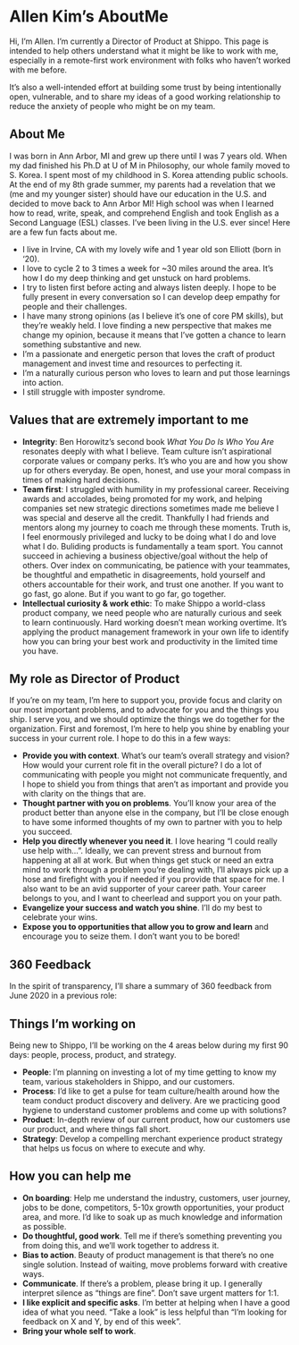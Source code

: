 # Allen Kim’s AboutMe

Hi, I’m Allen. I’m currently a Director of Product at Shippo. This page is intended to help others understand what it might be like to work with me, especially in a remote-first work environment with folks who haven’t worked with me before.

It’s also a well-intended effort at building some trust by being intentionally open, vulnerable, and to share my ideas of a good working relationship to reduce the anxiety of people who might be on my team.


## About Me
I was born in Ann Arbor, MI and grew up there until I was 7 years old. When my dad finished his Ph.D at U of M in Philosophy, our whole family moved to S. Korea.
I spent most of my childhood in S. Korea attending public schools. At the end of my 8th grade summer, my parents had a revelation that we (me and my younger sister) should have our education in the U.S. and decided to move back to Ann Arbor MI! High school was when I learned how to read, write, speak, and comprehend English and took English as a Second Language (ESL) classes.
I’ve been living in the U.S. ever since! Here are a few fun facts about me.

* I live in Irvine, CA with my lovely wife and 1 year old son Elliott (born in ‘20).
* I love to cycle 2 to 3 times a week for ~30 miles around the area. It’s how I do my deep thinking and get unstuck on hard problems.
* I try to listen first before acting and always listen deeply. I hope to be fully present in every conversation so I can develop deep empathy for people and their challenges.
* I have many strong opinions (as I believe it’s one of core PM skills), but they’re weakly held. I love finding a new perspective that makes me change my opinion, because it means that I’ve gotten a chance to learn something substantive and new.
* I’m a passionate and energetic person that loves the craft of product management and invest time and resources to perfecting it.
* I’m a naturally curious person who loves to learn and put those learnings into action.
* I still struggle with imposter syndrome.

## Values that are extremely important to me
* **Integrity**: Ben Horowitz’s second book *What You Do Is Who You Are* resonates deeply with what I believe. Team culture isn’t aspirational corporate values or company perks. It’s who you are and how you show up for others everyday. Be open, honest, and use your moral compass in times of making hard decisions.
* **Team first**: I struggled with humility in my professional career. Receiving awards and accolades, being promoted for my work, and helping companies set new strategic directions sometimes made me believe I was special and deserve all the credit. Thankfully I had friends and mentors along my journey to coach me through these moments. Truth is, I feel enormously privileged and lucky to be doing what I do and love what I do. Buliding products is fundamentally a team sport. You cannot succeed in achieving a business objective/goal without the help of others. Over index on communicating, be patience with your teammates, be thoughtful and empathetic in disagreements, hold yourself and others accountable for their work, and trust one another. If you want to go fast, go alone. But if you want to go far, go together.
* **Intellectual curiosity & work ethic**: To make Shippo a world-class product company, we need people who are naturally curious and seek to learn continuously. Hard working doesn’t mean working overtime. It’s applying the product management framework in your own life to identify how you can bring your best work and productivity in the limited time you have.

## My role as Director of Product
If you’re on my team, I’m here to support you, provide focus and clarity on our most important problems, and to advocate for you and the things you ship. I serve you, and we should optimize the things we do together for the organization. First and foremost, I’m here to help you shine by enabling your success in your current role. I hope to do this in a few ways:

* **Provide you with context**. What’s our team’s overall strategy and vision? How would your current role fit in the overall picture? I do a lot of communicating with people you might not communicate frequently, and I hope to shield you from things that aren’t as important and provide you with clarity on the things that are.
* **Thought partner with you on problems**. You’ll know your area of the product better than anyone else in the company, but I’ll be close enough to have some informed thoughts of my own to partner with you to help you succeed.
* **Help you directly whenever you need it**. I love hearing “I could really use help with…”. Ideally, we can prevent stress and burnout from happening at all at work. But when things get stuck or need an extra mind to work through a problem you’re dealing with, I’ll always pick up a hose and firefight with you if needed if you provide that space for me. I also want to be an avid supporter of your career path. Your career belongs to you, and I want to cheerlead and support you on your path.
* **Evangelize your success and watch you shine**. I’ll do my best to celebrate your wins.
* **Expose you to opportunities that allow you to grow and learn** and encourage you to seize them. I don’t want you to be bored!

## 360 Feedback
In the spirit of transparency, I’ll share a summary of 360 feedback from June 2020 in a previous role:

## Things I’m working on
Being new to Shippo, I’ll be working on the 4 areas below during my first 90 days: people, process, product, and strategy. 
* **People**: I’m planning on investing a lot of my time getting to know my team, various stakeholders in Shippo, and our customers. 
* **Process**: I’d like to get a pulse for team culture/health around how the team conduct product discovery and delivery. Are we practicing good hygiene to understand customer problems and come up with solutions?
* **Product**: In-depth review of our current product, how our customers use our product, and where things fall short.
* **Strategy**: Develop a compelling merchant experience product strategy that helps us focus on where to execute and why.

## How you can help me
* **On boarding**: Help me understand the industry, customers, user journey, jobs to be done, competitors, 5-10x growth opportunities, your product area, and more. I’d like to soak up as much knowledge and information as possible.
* **Do thoughtful, good work**. Tell me if there’s something preventing you from doing this, and we’ll work together to address it.
* **Bias to action**. Beauty of product management is that there’s no one single solution. Instead of waiting, move problems forward with creative ways.
* **Communicate**. If there’s a problem, please bring it up. I generally interpret silence as “things are fine”. Don’t save urgent matters for 1:1. 
* **I like explicit and specific asks**. I’m better at helping when I have a good idea of what you need. “Take a look” is less helpful than “I’m looking for feedback on X and Y, by end of this week”. 
* **Bring your whole self to work**.

